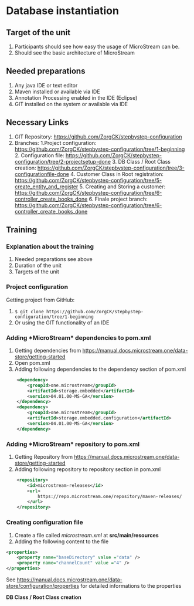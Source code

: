 <h1>Database instantiation</h1>

<h2>Target of the unit</h2>

1. Participants should see how easy the usage of MicroStream can be.
2. Should see the basic architecture of MicroStream

<h2>Needed preparations</h2>

1. Any java IDE or text editor
2. Maven installed or available via IDE
3. Annotation Processing enabled in the IDE (Eclipse)
4. GIT installed on the system or available via IDE

<h2>Necessary Links</h2>

1. GIT Repository: https://github.com/ZorgCK/stepbystep-configuration 
2. Branches: 
	1.Project configuration: https://github.com/ZorgCK/stepbystep-configuration/tree/1-beginning
	2. Configuration file: https://github.com/ZorgCK/stepbystep-configuration/tree/2-projectsetup-done
	3. DB Class / Root Class creation: https://github.com/ZorgCK/stepbystep-configuration/tree/3-configurationfile-done
	4. Customer Class in Root registration: https://github.com/ZorgCK/stepbystep-configuration/tree/5-create_entity_and_register
	5. Creating and Storing a customer: https://github.com/ZorgCK/stepbystep-configuration/tree/6-controller_create_books_done
	6. Finale project branch: https://github.com/ZorgCK/stepbystep-configuration/tree/6-controller_create_books_done

<h2>Training</h2>

<h3>Explanation about the training</h3>

1. Needed preparations see above
2. Duration of the unit
3. Targets of the unit

<h3>Project configuration</h3>

Getting project from GitHub: 
1. `$ git clone https://github.com/ZorgCK/stepbystep-configuration/tree/1-beginning`
2. Or using the GIT functionality of an IDE

<h3>Adding *MicroStream* dependencies to pom.xml</h3>

1. Getting dependencies from https://manual.docs.microstream.one/data-store/getting-started
2. Open pom.xml
3. Adding following dependencies to the dependency section of pom.xml

```xml
	<dependency>
		<groupId>one.microstream</groupId>
		<artifactId>storage.embedded</artifactId>
		<version>04.01.00-MS-GA</version>
	</dependency>
	<dependency>
		<groupId>one.microstream</groupId>
		<artifactId>storage.embedded.configuration</artifactId>
		<version>04.01.00-MS-GA</version>
	</dependency>
```
<h3>Adding *MicroStream* repository to pom.xml</h3>

1. Getting Repository from https://manual.docs.microstream.one/data-store/getting-started
2. Adding following repository to repository section in pom.xml

```xml
	<repository>
		<id>microstream-releases</id>
		<url>
			https://repo.microstream.one/repository/maven-releases/
		</url>
	</repository>
```
<h3>Creating configuration file</h3>

1. Create a file called *microstream.xml* at **src/main/resources**
2. Adding the following content to the file

```xml
<properties>
    <property name="baseDirectory" value ="data" />
    <property name="channelCount" value ="4" />
</properties>
```
See https://manual.docs.microstream.one/data-store/configuration/properties for detailed informations to the properties

**DB Class / Root Class creation**
